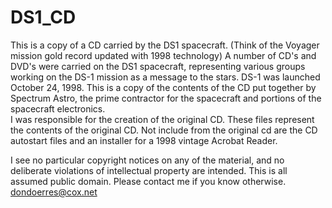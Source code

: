 # DS1_CD
This is a copy of a CD carried by the DS1 spacecraft.
(Think of the Voyager mission gold record updated with 1998 technology)
A number of CD's and DVD's were carried on the DS1 spacecraft,
representing various groups working on the DS-1 mission as
a message to the stars.
DS-1 was launched October 24, 1998.
This is a copy of the contents of the CD put together by Spectrum Astro, the prime contractor
for the spacecraft and portions of the spacecraft electronics.  
I was responsible for the creation of the original CD.
These files represent the contents of the original CD.
Not include from the original cd are the CD autostart files and
an installer for a 1998 vintage Acrobat Reader.

I see no particular copyright notices on any of the material, 
and no deliberate violations of intellectual property are intended.
This is all assumed public domain.
Please contact me if you know otherwise.
dondoerres@cox.net
